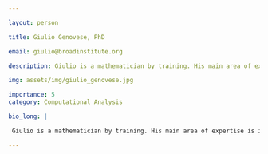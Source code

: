 ```yaml
---

layout: person

title: Giulio Genovese, PhD

email: giulio@broadinstitute.org

description: Giulio is a mathematician by training. His main area of expertise is in models to detect mosaic chromosomal alterations. Giulio has experience in computer languages and statistical languages such as ...

img: assets/img/giulio_genovese.jpg

importance: 5
category: Computational Analysis

bio_long: |

 Giulio is a mathematician by training. His main area of expertise is in models to detect mosaic chromosomal alterations. Giulio has experience in computer languages and statistical languages such as C, R, and python. Giulio is experienced in the analysis of genome-wide genotype array data and next-generation DNA sequencing data. His main scientific goal is to develop statistical models to allow himself and other researchers to analyze large datasets generated in medical genetics, from complex diseases to cancer.

---
```


